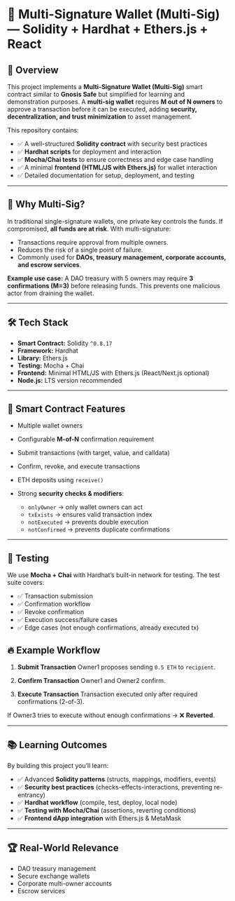 
# 📝 Multi-Signature Wallet (Multi-Sig) — Solidity + Hardhat + Ethers.js + React

## 📌 Overview

This project implements a **Multi-Signature Wallet (Multi-Sig)** smart contract similar to **Gnosis Safe** but simplified for learning and demonstration purposes.
A **multi-sig wallet** requires **M out of N owners** to approve a transaction before it can be executed, adding **security, decentralization, and trust minimization** to asset management.

This repository contains:

* ✅ A well-structured **Solidity contract** with security best practices
* ✅ **Hardhat scripts** for deployment and interaction
* ✅ **Mocha/Chai tests** to ensure correctness and edge case handling
* ✅ A minimal **frontend (HTML/JS with Ethers.js)** for wallet interaction
* ✅ Detailed documentation for setup, deployment, and testing

---

## 🔐 Why Multi-Sig?

In traditional single-signature wallets, one private key controls the funds. If compromised, **all funds are at risk**.
With multi-signature:

* Transactions require approval from multiple owners.
* Reduces the risk of a single point of failure.
* Commonly used for **DAOs, treasury management, corporate accounts, and escrow services**.

**Example use case:**
A DAO treasury with 5 owners may require **3 confirmations (M=3)** before releasing funds. This prevents one malicious actor from draining the wallet.

---

## 🛠️ Tech Stack

* **Smart Contract:** Solidity `^0.8.17`
* **Framework:** Hardhat
* **Library:** Ethers.js
* **Testing:** Mocha + Chai
* **Frontend:** Minimal HTML/JS with Ethers.js (React/Next.js optional)
* **Node.js:** LTS version recommended

---


## 📜 Smart Contract Features

* Multiple wallet owners
* Configurable **M-of-N** confirmation requirement
* Submit transactions (with target, value, and calldata)
* Confirm, revoke, and execute transactions
* ETH deposits using `receive()`
* Strong **security checks & modifiers**:

  * `onlyOwner` → only wallet owners can act
  * `txExists` → ensures valid transaction index
  * `notExecuted` → prevents double execution
  * `notConfirmed` → prevents duplicate confirmations

---



## 🧪 Testing

We use **Mocha + Chai** with Hardhat’s built-in network for testing.
The test suite covers:

* ✅ Transaction submission
* ✅ Confirmation workflow
* ✅ Revoke confirmation
* ✅ Execution success/failure cases
* ✅ Edge cases (not enough confirmations, already executed tx)



## 🔥 Example Workflow

1. **Submit Transaction**
   Owner1 proposes sending `0.5 ETH` to `recipient`.

2. **Confirm Transaction**
   Owner1 and Owner2 confirm.

3. **Execute Transaction**
   Transaction executed only after required confirmations (2-of-3).

If Owner3 tries to execute without enough confirmations → ❌ **Reverted**.

---

## 📚 Learning Outcomes

By building this project you’ll learn:

* ✅ Advanced **Solidity patterns** (structs, mappings, modifiers, events)
* ✅ **Security best practices** (checks-effects-interactions, preventing re-entrancy)
* ✅ **Hardhat workflow** (compile, test, deploy, local node)
* ✅ **Testing with Mocha/Chai** (assertions, reverting conditions)
* ✅ **Frontend dApp integration** with Ethers.js & MetaMask

---

## 🏆 Real-World Relevance

* DAO treasury management
* Secure exchange wallets
* Corporate multi-owner accounts
* Escrow services


